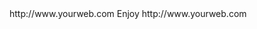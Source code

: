 <? xml version="1.0" ?>
<rss version="2.0">
<channel>
<title>*Freemedia News*</title>
<description></description>
<link>http://www.yourweb.com</link>
<item>
<title>******Wizard updated to version 1.04 ****** </title>
<description> Enjoy </description>
<link>http://www.yourweb.com</link>
</channel>
</rss>
